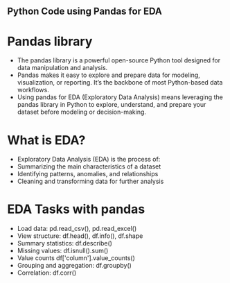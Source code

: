## Python Code using Pandas for EDA

# Pandas library
- The pandas library is a powerful open-source Python tool designed for data manipulation and analysis.
- Pandas makes it easy to explore and prepare data for modeling, visualization, or reporting. It’s the backbone of most Python-based data workflows. 
- Using pandas for EDA (Exploratory Data Analysis) means leveraging the pandas library in Python to explore, understand, and prepare your dataset before modeling or decision-making.

# What is EDA?

- Exploratory Data Analysis (EDA) is the process of:
 - Summarizing the main characteristics of a dataset
 - Identifying patterns, anomalies, and relationships
 - Cleaning and transforming data for further analysis

# EDA Tasks with pandas

- Load data:	pd.read_csv(), pd.read_excel()
- View structure:	df.head(), df.info(), df.shape
- Summary statistics:	df.describe()
- Missing values:	df.isnull().sum()
- Value counts	df['column'].value_counts()
- Grouping and aggregation:	df.groupby()
- Correlation:	df.corr()
